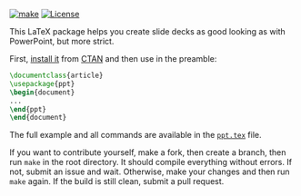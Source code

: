 [![make](https://github.com/yegor256/ppt/actions/workflows/latexmk.yml/badge.svg)](https://github.com/yegor256/ppt/actions/workflows/latexmk.yml)
[![License](https://img.shields.io/badge/license-MIT-green.svg)](https://github.com/yegor256/ppt/blob/master/LICENSE.txt)

This LaTeX package helps you create slide decks as good looking
as with PowerPoint, but more strict.

First, [install it](https://en.wikibooks.org/wiki/LaTeX/Installing_Extra_Packages)
from [CTAN](https://ctan.org/pkg/ppt)
and then use in the preamble:

```tex
\documentclass{article}
\usepackage{ppt}
\begin{document}
...
\end{ppt}
\end{document}
```

The full example and all commands are available in the 
[`ppt.tex`](https://github.com/yegor256/ppt/blob/master/ppt.tex) file.

If you want to contribute yourself, make a fork, then create a branch, 
then run `make` in the root directory.
It should compile everything without errors. If not, submit an issue and wait.
Otherwise, make your changes and then run `make` again. If the build is
still clean, submit a pull request.
